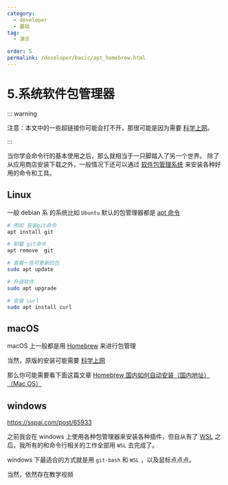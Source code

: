 ```yaml
---
category:
  - developer
  - 基础
tag:
  - 演示

order: 5
permalink: /developer/basic/apt_homebrew.html
---
```


# 5.系统软件包管理器

::: warning

注意：本文中的一些超链接你可能会打不开，那很可能是因为需要 [科学上网](/developer/basic/proxy_to_net.html)。

:::

当你学会命令行的基本使用之后，那么就相当于一只脚踏入了另一个世界。
除了从应用商店安装下载之外，一般情况下还可以通过 [软件包管理系统](https://juejin.cn/post/6884417656699486221) 来安装各种好用的命令和工具。

## Linux

一般 debian 系 的系统比如 `Ubuntu` 默认的包管理器都是 [apt 命令](https://blog.csdn.net/qq_50001789/article/details/131401922)

```bash
# 例如 安装git命令
apt install git

# 卸载 git命令
apt remove  git

# 查看一些可更新的包
sudo apt update

# 升级软件
sudo apt upgrade

# 安装 curl
sudo apt install curl

```

<BiliBili bvid="BV1Yj411B7ns" />

## macOS

macOS 上一般都是用 [Homebrew](https://brew.sh/zh-cn/) 来进行包管理

当然，原版的安装可能需要 [科学上网](/tutorial/proxy_wall_ready.html)

那么你可能需要看下面这篇文章
[Homebrew 国内如何自动安装（国内地址）（Mac OS）](https://www.zhihu.com/tardis/zm/art/111014448)

<BiliBili bvid="BV1dR4y1b7e1" />

## windows

https://sspai.com/post/65933

之前我会在 windows 上使用各种包管理器来安装各种插件，但自从有了 [WSL](/tools/wsl_ready.html) 之后，我所有的和命令行相关的工作全部用 `WSL` 去完成了。

windows 下最适合的方式就是用 `git-bash` 和 `WSL` ，以及鼠标点点点。

当然，依然存在教学视频
<BiliBili bvid="BV18D4y1v7DA" />
